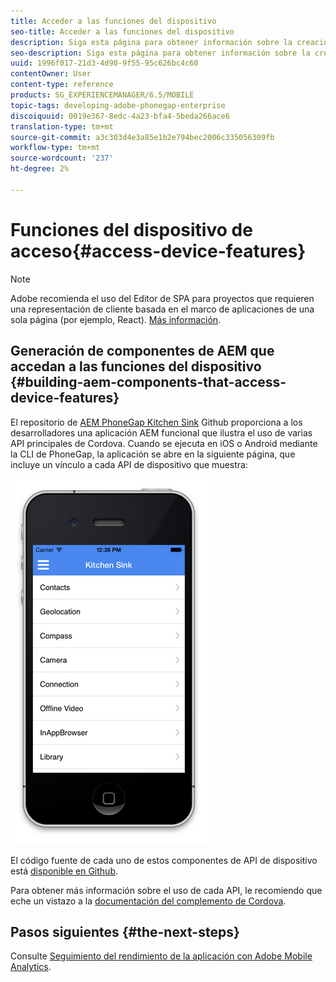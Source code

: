 ```yaml
---
title: Acceder a las funciones del dispositivo
seo-title: Acceder a las funciones del dispositivo
description: Siga esta página para obtener información sobre la creación de componentes de AEM que accedan a las funciones del dispositivo. El repositorio AEM PhoneGap Kitchen Sink Github proporciona a los desarrolladores una aplicación AEM funcional que ilustra el uso de varias API principales de Cordova.
seo-description: Siga esta página para obtener información sobre la creación de componentes de AEM que accedan a las funciones del dispositivo. El repositorio AEM PhoneGap Kitchen Sink Github proporciona a los desarrolladores una aplicación AEM funcional que ilustra el uso de varias API principales de Cordova.
uuid: 1996f017-21d3-4d90-9f55-95c626bc4c60
contentOwner: User
content-type: reference
products: SG_EXPERIENCEMANAGER/6.5/MOBILE
topic-tags: developing-adobe-phonegap-enterprise
discoiquuid: 0019e367-8edc-4a23-bfa4-5beda266ace6
translation-type: tm+mt
source-git-commit: a3c303d4e3a85e1b2e794bec2006c335056309fb
workflow-type: tm+mt
source-wordcount: '237'
ht-degree: 2%

---
```



# Funciones del dispositivo de acceso{#access-device-features}

>[!NOTE]
>
>Adobe recomienda el uso del Editor de SPA para proyectos que requieren una representación de cliente basada en el marco de aplicaciones de una sola página (por ejemplo, React). [Más información](/help/sites-developing/spa-overview.md).

## Generación de componentes de AEM que accedan a las funciones del dispositivo {#building-aem-components-that-access-device-features}

El repositorio de [AEM PhoneGap Kitchen Sink](https://github.com/blefebvre/aem-phonegap-kitchen-sink) Github proporciona a los desarrolladores una aplicación AEM funcional que ilustra el uso de varias API principales de Cordova. Cuando se ejecuta en iOS o Android mediante la CLI de PhoneGap, la aplicación se abre en la siguiente página, que incluye un vínculo a cada API de dispositivo que muestra:

![chlimage_1-107](assets/chlimage_1-107.png)

El código fuente de cada uno de estos componentes de API de dispositivo está [disponible en Github](https://github.com/blefebvre/aem-phonegap-kitchen-sink/tree/master/content/src/main/content/jcr_root/apps/brucelefebvre/kitchen-sink/components).

Para obtener más información sobre el uso de cada API, le recomiendo que eche un vistazo a la [documentación del complemento de Cordova](https://docs.phonegap.com/en/4.0.0/cordova_plugins_pluginapis.md.html).

## Pasos siguientes {#the-next-steps}

Consulte [Seguimiento del rendimiento de la aplicación con Adobe Mobile Analytics](/help/mobile/phonegap-intro-to-app-analytics.md).
